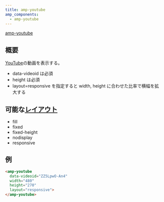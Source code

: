 ```yaml
---
title: amp-youtube
amp_components:
  - amp-youtube
---
```


[amp-youtube](https://www.ampproject.org/docs/reference/extended/amp-youtube.html)

## 概要

[YouTube](https://www.youtube.com/)の動画を表示する。

- data-videoid は必須
- height は必須
- layout=responsive を指定すると width, height に合わせた比率で横幅を拡大する

## 可能な[レイアウト](../layouts.html)

- fill
- fixed
- fixed-height
- nodisplay
- responsive

## 例

```html
<amp-youtube
  data-videoid="ZZ5LpwO-An4"
  width="480"
  height="270"
  layout="responsive">
</amp-youtube>
```

<amp-youtube data-videoid="ZZ5LpwO-An4" width="480" height="270" layout="responsive"></amp-youtube>
